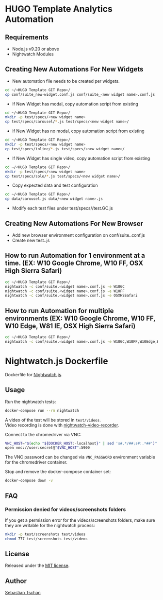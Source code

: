 # HUGO Template Analytics Automation
## Requirements
 - Node.js v9.20 or above
 - Nightwatch Modules

## Creating New Automations For New Widgets
 - New automation file needs to be created per widgets.
```sh
cd ~/<HUGO Template GIT Repo>/
cp conf/suite_new-widget.conf.js conf/suite_<new widget name>.conf.js
```
 - If New Widget has modal, copy automation script from existing
```sh
cd ~/<HUGO Template GIT Repo>/
mkdir -p test/specs/<new widget name>
cp test/specs/carousel/*.js test/specs/<new widget name>/
```
 - If New Widget has no modal, copy automation script from existing
```sh
cd ~/<HUGO Template GIT Repo>/
mkdir -p test/specs/<new widget name>
cp test/specs/inline/*.js test/specs/<new widget name>/
```
 - If New Widget has single video, copy automation script from existing
```sh
cd ~/<HUGO Template GIT Repo>/
mkdir -p test/specs/<new widget name>
cp test/specs/solo/*.js test/specs/<new widget name>/
```
 - Copy expected data and test configuration
```sh
cd ~/<HUGO Template GIT Repo>/
cp data/carousel.js data/<new widget name>.js
```
 - Modify each test files under test/specs/<new widget name>/test.GC.js

## Creating New Automations For New Browser
 - Add new browser environment configuration on conf/suite.<widget name>.conf.js
 - Create new test.<browser abbribiation>.js

## How to run Automation for 1 environment at a time. (EX: W10 Google Chrome, W10 FF, OSX High Sierra Safari)
```sh
cd ~/<HUGO Template GIT Repo>/
nightwatch -c conf/suite.<widget name>.conf.js -e W10GC
nightwatch -c conf/suite.<widget name>.conf.js -e W10FF
nightwatch -c conf/suite.<widget name>.conf.js -e OSXHSSafari
```
## How to run Automation for multiple environments (EX: W10 Google Chrome, W10 FF, W10 Edge, W81 IE, OSX High Sierra Safari)
```sh
cd ~/<HUGO Template GIT Repo>/
nightwatch -c conf/suite.<widget name>.conf.js -e W10GC,W10FF,W10Edge,W81IE,OSXHSSafari
```

# Nightwatch.js Dockerfile
Dockerfile for [Nightwatch.js](http://nightwatchjs.org/).

## Usage
Run the nightwatch tests:
```sh
docker-compose run --rm nightwatch
```

A video of the test will be stored in `test/videos`.  
Video recording is done with
[nightwatch-video-recorder](https://github.com/blueimp/nightwatch-video-recorder).

Connect to the chromedriver via VNC:
```sh
VNC_HOST="$(echo "${DOCKER_HOST:-localhost}" | sed 's#.*/##;s#:.*##')"
open vnc://user:secret@"$VNC_HOST":5900
```

The VNC password can be changed via `VNC_PASSWORD` environment variable for the
chromedriver container.

Stop and remove the docker-compose container set:
```sh
docker-compose down -v
```

## FAQ

### Permission denied for videos/screenshots folders
If you get a permission error for the videos/screenshots folders, make sure they
are writable for the nightwatch process:

```sh
mkdir -p test/screenshots test/videos
chmod 777 test/screenshots test/videos
```

## License
Released under the [MIT license](https://opensource.org/licenses/MIT).

## Author
[Sebastian Tschan](https://blueimp.net/)
